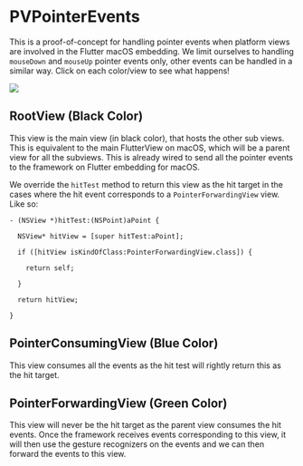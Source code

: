 PVPointerEvents
===============

This is a proof-of-concept for handling pointer events when platform views are involved in the Flutter macOS embedding. We limit ourselves to handling `mouseDown` and `mouseUp` pointer events only, other events can be handled in a similar way. Click on each color/view to see what happens!

![](https://i.imgur.com/nxWze6h.png)

RootView (Black Color)
----------------------

This view is the main view (in black color), that hosts the other sub views. This is equivalent to the main FlutterView on macOS, which will be a parent view for all the subviews. This is already wired to send all the pointer events to the framework on Flutter embedding for macOS.

We override the `hitTest` method to return this view as the hit target in the cases where the hit event corresponds to a `PointerForwardingView` view. Like so:

```
- (NSView *)hitTest:(NSPoint)aPoint {

  NSView* hitView = [super hitTest:aPoint];

  if ([hitView isKindOfClass:PointerForwardingView.class]) {

    return self;

  }

  return hitView;

}
```

PointerConsumingView (Blue Color)
---------------------------------

This view consumes all the events as the hit test will rightly return this as the hit target.

PointerForwardingView (Green Color)
-----------------------------------

This view will never be the hit target as the parent view consumes the hit events. Once the framework receives events corresponding to this view, it will then use the gesture recognizers on the events and we can then forward the events to this view.

